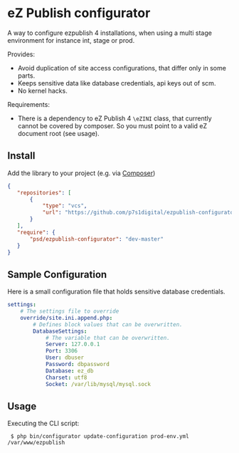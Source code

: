 # eZ Publish configurator


A way to configure ezpublish 4 installations, when using a multi stage environment for instance int, stage or prod.

Provides:

* Avoid duplication of site access configurations, that differ only in some parts.
* Keeps sensitive data like database credentials, api keys out of scm.
* No kernel hacks.

Requirements:

* There is a dependency to eZ Publish 4 `\eZINI` class, that currently cannot be covered by composer. So you must point to a valid eZ document root (see usage).

## Install


Add the library to your project (e.g. via [Composer](http://getcomposer.org/))

 ```json
 {
    "repositories": [
        {
            "type": "vcs",
            "url": "https://github.com/p7s1digital/ezpublish-configurator"
        }
    ],
    "require": {
        "psd/ezpublish-configurator": "dev-master"
    }
 }
 ```

## Sample Configuration

Here is a small configuration file that holds sensitive database credentials.

```yaml
settings:
    # The settings file to override
    override/site.ini.append.php:
        # Defines block values that can be overwritten.
        DatabaseSettings:
            # The variable that can be overwritten.
            Server: 127.0.0.1
            Port: 3306
            User: dbuser
            Password: dbpassword
            Database: ez_db
            Charset: utf8
            Socket: /var/lib/mysql/mysql.sock
```

## Usage

Executing the CLI script:

```shell
 $ php bin/configurator update-configuration prod-env.yml /var/www/ezpublish
 ```
